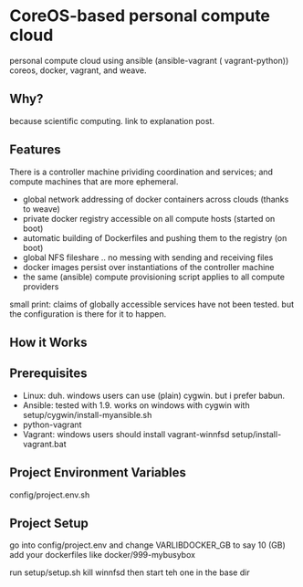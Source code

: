 # CoreOS-based personal compute cloud
personal compute cloud using ansible (ansible-vagrant ( vagrant-python)) coreos, docker, vagrant, and weave.

## Why?
because scientific computing. link to explanation post.

## Features
There is a controller machine prividing coordination and services; and compute machines that are more ephemeral.
- global network addressing of docker containers across clouds (thanks to weave)
- private docker registry accessible on all compute hosts (started on boot)
- automatic building of Dockerfiles and pushing them to the registry (on boot)
- global NFS fileshare .. no messing with sending and receiving files 
- docker images persist over instantiations of the controller machine
- the same (ansible) compute provisioning script applies to all compute providers

small print: claims of globally accessible services have not been tested. but the configuration is there for it to happen.

## How it Works

## Prerequisites

- Linux: duh. windows users can use  (plain) cygwin. but i prefer babun.
- Ansible: tested with 1.9. works on windows with cygwin with setup/cygwin/install-myansible.sh
- python-vagrant
- Vagrant: windows users should install vagrant-winnfsd setup/install-vagrant.bat

## Project Environment Variables

config/project.env.sh

## Project Setup

go into config/project.env and change VARLIBDOCKER_GB to say 10 (GB)
add your dockerfiles like docker/999-mybusybox

run setup/setup.sh
kill winnfsd then start teh one in the base dir
